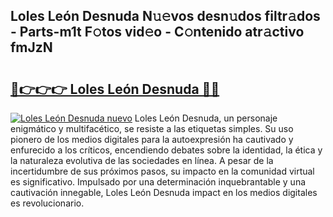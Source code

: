 ## Loles León Desnuda N𝚞𝚎vos desn𝚞dos filtr𝚊dos - Parts-m1t F𝚘tos vid𝚎o - C𝚘ntenido atr𝚊ctivo fmJzN

# <h2><a href="http://mbcrlez.tromn.icu/?c=Loles+Le%c3%b3n+Desnuda">🔗👉👉👉 Loles León Desnuda 🔗🔗</a></h2>

[![Loles León Desnuda nuevo](https://i.imgur.com/pEAQMta.gif)](http://mbcrlez.tromn.icu/?c=Loles+Le%c3%b3n+Desnuda)
Loles León Desnuda, un personaje enigmático y multifacético, se resiste a las etiquetas simples. Su uso pionero de los medios digitales para la autoexpresión ha cautivado y enfurecido a los críticos, encendiendo debates sobre la identidad, la ética y la naturaleza evolutiva de las sociedades en línea. A pesar de la incertidumbre de sus próximos pasos, su impacto en la comunidad virtual es significativo. Impulsado por una determinación inquebrantable y una cautivación innegable, Loles León Desnuda impact en los medios digitales es revolucionario.
